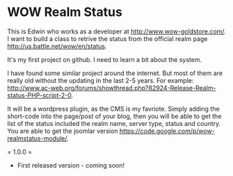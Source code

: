 WOW Realm Status
================

This is Edwin who works as a developer at http://www.wow-goldstore.com/. I want to build a class to retrive 
the status from the official realm page http://us.battle.net/wow/en/status.

It's my first project on github. I need to learn a bit about the system.

I have found some similar project around the internet. But most of them are really old without the updating 
in the last 2-5 years. For example: http://www.ac-web.org/forums/showthread.php?82924-Release-Realm-status-PHP-script-2-0.

It will be a wordpress plugin, as the CMS is my favriote. Simply adding the short-code into the page/post of your blog, then you will be able to get the list of the status included the realm name, server type, status and country. You are able to get the joomlar version 
https://code.google.com/p/wow-realmstatus-module/.

= 1.0.0 =
* First released version - coming soon!
